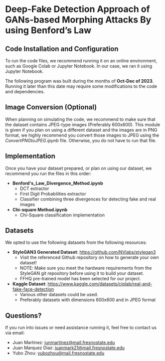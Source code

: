 # Deep-Fake Detection Approach of GANs-based Morphing Attacks By using Benford’s Law

## Code Installation and Configuration

To run the code files, we recommend running it on an online environment, such as Google Colab or Jupyter Notebook. In our case, we ran it using Jupyter Notebook.

The following program was built during the months of **Oct-Dec of 2023**. Running it later than this date may require some modifications to the code and dependencies.

## Image Conversion (Optional)
When planning on simulating the code, we recommend to make sure that the dataset contains JPEG-type images (Preferably 600x600). This module is given if you plan on using a different dataset and the images are in PNG format, we highly recommend you convert those images to JPEG using the *ConvertPNGtoJPEG.ipynb* file. Otherwise, you do not have to run that file.

## Implementation 
Once you have your dataset prepared, or plan on using our dataset, we recommend you run the files in this order:
 - **Benford's_Law_Divergence_Method.ipynb**
    - DCT extractor
    - First Digit Probabilities extractor
    - Classifier combining three divergences for detecting fake and real images
 - **Chi-square Method.ipynb**
    - Chi-Square classification implementation
## Datasets
We opted to use the following datasets from the following resources:
 - **StyleGAN3 Generated Dataset**: https://github.com/NVlabs/stylegan3 
    - Visit the referenced Github repository on how to generate your own dataset!
    - NOTE: Make sure you meet the hardware requirements from the StyleGAN git repository before using it to build your dataset.
    - FFHQ pre-trained model has been selected for our project.
 - **Kaggle Dataset**: https://www.kaggle.com/datasets/ciplab/real-and-fake-face-detection
    - Various other datasets could be used. 
    - Preferably datasets with dimensions 600x600 and in JPEG format
## Questions?
If you run into issues or need assistance running it, feel free to contact us via email:
 - Juan Martinez: junmartinez@mail.fresnostate.edu
 - Juan Marquez Diaz:  juanmark21@mail.fresnostate.edu
 - Yubo Zhou: yubozhou@mail.fresnostate.edu
